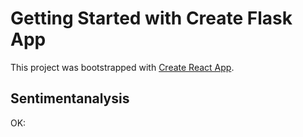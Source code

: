 # Getting Started with Create Flask App

This project was bootstrapped with [Create React App](https://secman).

## Sentimentanalysis

OK:




